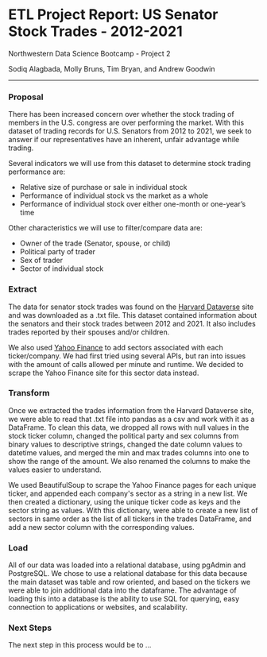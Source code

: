 
# ETL Project Report: US Senator Stock Trades - 2012-2021

Northwestern Data Science Bootcamp - Project 2

Sodiq Alagbada, Molly Bruns, Tim Bryan, and Andrew Goodwin

---

### Proposal

There has been increased concern over whether the stock trading of members in the U.S. congress are over performing the market. With this dataset of trading records for U.S. Senators from 2012 to 2021, we seek to answer if our representatives have an inherent, unfair advantage while trading.

Several indicators we will use from this dataset to determine stock trading performance are:
- Relative size of purchase or sale in individual stock
- Performance of individual stock vs the market as a whole
- Performance of individual stock over either one-month or one-year’s time

Other characteristics we will use to filter/compare data are:
- Owner of the trade (Senator, spouse, or child)
- Political party of trader
- Sex of trader
- Sector of individual stock

### Extract

The data for senator stock trades was found on the [Harvard Dataverse](https://dataverse.harvard.edu/dataset.xhtml?persistentId=doi:10.7910/DVN/XPDSYQ) site and was downloaded as a .txt file. This dataset contained information about the senators and their stock trades between 2012 and 2021. It also includes trades reported by their spouses and/or children.

We also used [Yahoo Finance](https://finance.yahoo.com/) to add sectors associated with each ticker/company. We had first tried using several APIs, but ran into issues with the amount of calls allowed per minute and runtime. We decided to scrape the Yahoo Finance site for this sector data instead.

### Transform

Once we extracted the trades information from the Harvard Dataverse site, we were able to read that .txt file into pandas as a csv and work with it as a DataFrame. To clean this data, we dropped all rows with null values in the stock ticker column, changed the political party and sex columns from binary values to descriptive strings, changed the date column values to datetime values, and merged the min and max trades columns into one to show the range of the amount. We also renamed the columns to make the values easier to understand.

We used BeautifulSoup to scrape the Yahoo Finance pages for each unique ticker, and appended each company's sector as a string in a new list. We then created a dictionary, using the unique ticker code as keys and the sector string as values. With this dictionary, were able to create a new list of sectors in same order as the list of all tickers in the trades DataFrame, and add a new sector column with the corresponding values.

### Load

All of our data was loaded into a relational database, using pgAdmin and PostgreSQL. We chose to use a relational database for this data because the main dataset was table and row oriented, and based on the tickers we were able to join additional data into the dataframe. The advantage of loading this into a database is the ability to use SQL for querying, easy connection to applications or websites, and scalability.

### Next Steps

The next step in this process would be to ...
